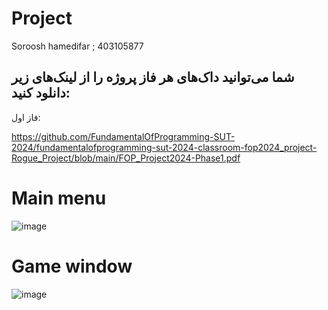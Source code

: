 # Project
Soroosh hamedifar ; 403105877
## شما می‌توانید داک‌های هر فاز پروژه را از لینک‌های زیر دانلود کنید:
فاز اول: 

https://github.com/FundamentalOfProgramming-SUT-2024/fundamentalofprogramming-sut-2024-classroom-fop2024_project-Rogue_Project/blob/main/FOP_Project2024-Phase1.pdf

# Main menu
![image](https://github.com/user-attachments/assets/10ebedfb-e00c-41ab-aa33-a73a41eb5380)

# Game window
![image](https://github.com/user-attachments/assets/deebac77-2efb-401d-a96f-d268455898a1)
